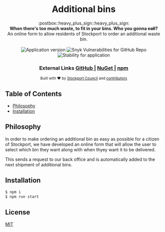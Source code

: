 <h1 align="center">Additional bins</h1>

<div align="center">
  :postbox::heavy_plus_sign::heavy_plus_sign:
</div>
<div align="center">
  <strong>When there's too much waste, to fit in your bins. Who you gonna <strike>call</strike>?</strong>
</div>
<div align="center">
  An online form to allow residents of Stockport to order an additional waste bin.
</div>

<br />

<div align="center">
  <img alt="Application version" src="https://img.shields.io/badge/version-1.0.0-brightgreen.svg?style=flat-square" />
  <img alt="Snyk Vulnerabilities for GitHub Repo" src="https://img.shields.io/snyk/vulnerabilities/github/smbc-digital/additional-bins.svg?style=flat-square">
  <img alt="Stability for application" src="https://img.shields.io/badge/stability-stable-brightgreen.svg?style=flat-square" />
</div>

<div align="center">
  <h3>
    External Links
    <a href="https://github.com/smbc-digital">
      GitHub
    </a>
    <span> | </span>
    <a href="https://www.nuget.org/profiles/Stockport-Council">
      NuGet
    </a>
    <span> | </span>
    <a href="https://www.npmjs.com/org/smbc">
      npm
    </a>
  </h3>
</div>

<div align="center">
  <sub>Built with ❤︎ by
  <a href="https://www.stockport.gov.uk">Stockport Council</a> and
  <a href="">
    contributors
  </a>
</div>

## Table of Contents
- [Philosophy](#philosophy)
- [Installation](#installation)

## Philosophy
In order to make ordering an additional bin as easy as possible for a citizen of Stockport, we have developed an online form that will allow the user to select which bin they want along with when thyey want it to be delivered.

This sends a request to our back office and is automatically added to the next shipment of additional bins.

## Installation
```bash
$ npm i
$ npm run start
```

## License
[MIT](https://tldrlegal.com/license/mit-license)